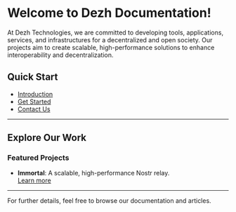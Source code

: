 # Welcome to Dezh Documentation!

At Dezh Technologies, we are committed to developing tools, applications, services, and infrastructures for a decentralized and open society. Our projects aim to create scalable, high-performance solutions to enhance interoperability and decentralization.

## Quick Start

- [Introduction](#)
- [Get Started](#)
- [Contact Us](#)

---

## Explore Our Work

### Featured Projects

- **Immortal**: A scalable, high-performance Nostr relay.  
  [Learn more](https://github.com/dezh-tech/immortal)

---

For further details, feel free to browse our documentation and articles.

